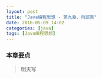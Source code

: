 ```yaml
---
layout: post
title: "Java编程思想 - 第九章、内部类"
date: 2016-05-09 14:02
categories: [java]
tags: [Java编程思想]
---
```


### 本章要点

> 明天写